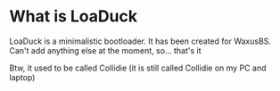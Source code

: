 # What is LoaDuck

LoaDuck is a minimalistic bootloader. It has been created for WaxusBS. Can't add anything else at the moment, so... that's it

Btw, it used to be called Collidie (it is still called Collidie on my PC and laptop)
